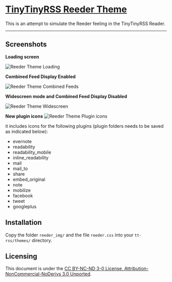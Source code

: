 [TinyTinyRSS Reeder Theme](http://zawiki.dyndns.org/doku.php/tschinz:tt-rss_reeder)
================================

This is an attempt to simulate the Reeder feeling in the TinyTinyRSS Reader.

---

Screenshots
---
**Loading screen**

![Reeder Theme Loading](https://github.com/tschinz/tt-rss_reeder_theme/blob/master/screenshot/screenshot2.png?raw=true)

**Combined Feed Display Enabled**

![Reeder Theme Combined Feeds](https://github.com/tschinz/tt-rss_reeder_theme/blob/master/screenshot/screenshot1.png?raw=true)

**Widescreen mode and Combined Feed Display Disabled**

![Reeder Theme Widescreen](https://github.com/tschinz/tt-rss_reeder_theme/blob/master/screenshot/screenshot3.png?raw=true)

**New plugin icons**
![Reeder Theme Plugin icons](https://github.com/tschinz/tt-rss_reeder_theme/blob/master/screenshot/screenshot4.png?raw=true)

it includes icons for the following plugins (plugin folders needs to be saved as indicated below):
- evernote
- readability
- readability_mobile
- inline_readability
- mail
- mail_to
- share
- embed_original
- note
- mobilize
- facebook
- tweet
- googleplus


Installation
---
Copy the folder `reeder_img/` and the file `reeder.css` into your `tt-rss/themes/` directory.

Licensing
---
This document is under the [CC BY-NC-ND 3-0 License, Attribution-NonCommercial-NoDerivs 3.0 Unported](http://creativecommons.org/licenses/by-nc-nd/3.0/).
